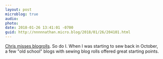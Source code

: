 ```yaml
---
layout: post
microblog: true
audio: 
photo: 
date: 2018-01-26 13:41:01 -0700
guid: http://nnnnnathan.micro.blog/2018/01/26/204101.html
---
```

[Chris misses blogrolls](https://iwantmyname.com/blog/i-miss-blogrolls). So do I. When I was starting to sew back in October, a few "old school" blogs with sewing blog rolls offered great starting points. 
